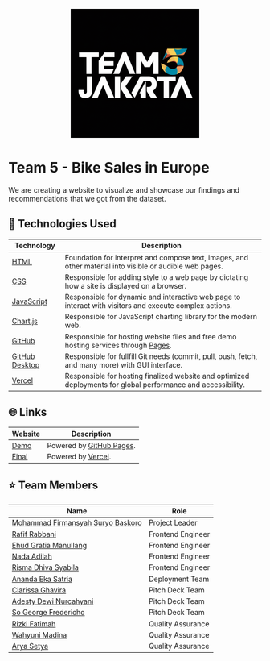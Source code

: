 <p align="center">
 <img src="assets/images/logo-team-5.png", width="256px"/>
</p>

# Team 5 - Bike Sales in Europe
We are creating a website to visualize and showcase our findings and recommendations that we got from the dataset. 


## 🧰 Technologies Used

| Technology                                                            | Description                                                                                                      |
| --------------------------------------------------------------------- | ---------------------------------------------------------------------------------------------------------------- |
| [HTML](https://developer.mozilla.org/en-US/docs/Web/HTML)             | Foundation for interpret and compose text, images, and other material into visible or audible web pages.         |
| [CSS](https://developer.mozilla.org/en-US/docs/Web/CSS)               | Responsible for adding style to a web page by dictating how a site is displayed on a browser.                    |
| [JavaScript](https://developer.mozilla.org/en-US/docs/Web/JavaScript) | Responsible for dynamic and interactive web page to interact with visitors and execute complex actions.          |
| [Chart.js](https://www.chartjs.org/)                                  | Responsible for JavaScript charting library for the modern web.                                                  |
| [GitHub](https://github.com/)                                         | Responsible for hosting website files and free demo hosting services through [Pages](https://pages.github.com/). |
| [GitHub Desktop](https://desktop.github.com/)                         | Responsible for fullfill Git needs (commit, pull, push, fetch, and many more) with GUI interface.                |
| [Vercel](https://vercel.com/)                                         | Responsible for hosting finalized website and optimized deployments for global performance and accessibility.    |



## 🌐 Links

| Website                                                                           | Description                                            |
| --------------------------------------------------------------------------------- | ------------------------------------------------------ |
| [Demo](https://kampus-merdeka-software-engineering.github.io/km-feb24-jakarta-5/) | Powered by [GitHub Pages](https://pages.github.com/).  |
| [Final](https://km-feb24-jakarta-5.vercel.app/)                                   | Powered by [Vercel](https://vercel.com/).              |


## ⭐ Team Members

| Name                                                               | Role               |
| ------------------------------------------------------------------ | ------------------ |
| [Mohammad Firmansyah Suryo Baskoro](https://github.com/Firmeteran) | Project Leader     |
| [Rafif Rabbani](https://github.com/rafif125)                       | Frontend Engineer  |
| [Ehud Gratia Manullang](https://github.com/ehudgratia)             | Frontend Engineer  |
| [Nada Adilah](https://github.com/Nadaadilah27)                     | Frontend Engineer  |
| [Risma Dhiva Syabila](https://github.com/rismasyblla)              | Frontend Engineer  |
| [Ananda Eka Satria](https://github.com/sattria19)                  | Deployment Team    |
| [Clarissa Ghavira](https://github.com/itsmecg)                     | Pitch Deck Team    |
| [Adesty Dewi Nurcahyani](https://github.com/adestydnc)             | Pitch Deck Team    |
| [So George Fredericho](https://github.com/SoGeorgeF)               | Pitch Deck Team    |
| [Rizki Fatimah](https://github.com/hellokiki28)                    | Quality Assurance  |
| [Wahyuni Madina](https://github.com/wahyunimadina)                 | Quality Assurance  |
| [Arya Setya](https://github.com/AryaS21)                           | Quality Assurance  |
